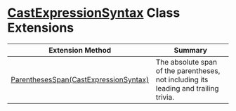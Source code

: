 # [CastExpressionSyntax](https://docs.microsoft.com/en-us/dotnet/api/microsoft.codeanalysis.csharp.syntax.castexpressionsyntax) Class Extensions

| Extension Method | Summary |
| ---------------- | ------- |
| [ParenthesesSpan(CastExpressionSyntax)](../../../../../Roslynator/CSharp/SyntaxExtensions/ParenthesesSpan/README.md) | The absolute span of the parentheses, not including its leading and trailing trivia\. |

